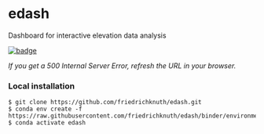 # edash
Dashboard for interactive elevation data analysis

[![badge](https://img.shields.io/static/v1.svg?logo=mybinder&label=Launch+App&message=mybinder&color=green)](https://mybinder.org/v2/gh/friedrichknuth/edash/binder?urlpath=/proxy/5009/dashboard)

*If you get a 500 Internal Server Error, refresh the URL in your browser.*


### Local installation

```
$ git clone https://github.com/friedrichknuth/edash.git
$ conda env create -f https://raw.githubusercontent.com/friedrichknuth/edash/binder/environment.yml
$ conda activate edash
```